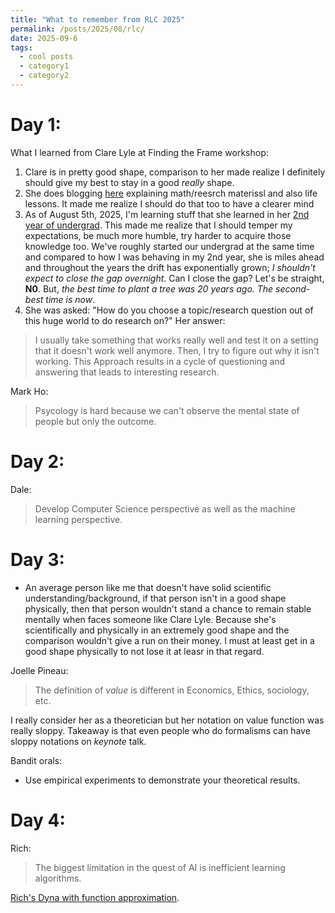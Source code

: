 ```yaml
---
title: "What to remember from RLC 2025"
permalink: /posts/2025/08/rlc/
date: 2025-09-6
tags:
  - cool posts
  - category1
  - category2
---
```


# Day 1:

What I learned from Clare Lyle at Finding the Frame workshop:
1. Clare is in pretty good shape, comparison to her made realize 
I definitely should give my best to stay in a good _really_ shape.
2. She does blogging [here](https://clarelyle.com/archive.html)
explaining math/reesrch materissl and also life lessons. It made me realize I should do 
that too to have a clearer mind
3. As of August 5th, 2025, I'm learning stuff that she learned in her [2nd year of undergrad](https://clarelyle.com/posts/2016-04-28-firstyearproofs.html). This made me realize that I should temper my
expectations, be much more humble, try harder to acquire those knowledge too. We've roughly started our undergrad at 
the same time and compared to how I was behaving in my 2nd year, she is miles ahead and throughout the years the drift 
has exponentially grown; _I shouldn't expect to close the gap overnight_. Can I close the gap? Let's be straight,
__N0__. But, _the best time to plant a tree was 20 years ago. The second-best time is now_.
4. She was asked: "How do you choose a topic/research question out of this huge world to do research on?"
Her answer:
> I usually take something that works really well and test it on a setting that it doesn't work
> well anymore. Then, I try to figure out why it isn't working. This
> Approach results in a cycle of questioning and answering that leads to interesting research.

Mark Ho:
> Psycology is hard because we can't observe the mental state of people but only the outcome.

# Day 2:

Dale:
> Develop Computer Science perspective as well as the machine learning perspective.

# Day 3:

- An average person like me that doesn't have solid scientific understanding/background, if that person isn't in a good
shape physically, then that person wouldn't stand a chance to remain stable mentally when faces someone like Clare Lyle.
Because she's scientifically and physically in an extremely good shape and the comparison wouldn't give a run on their
money. I must at least get in a good shape physically to not lose it at leasr in that regard.

Joelle Pineau:
> The definition of _value_ is different in Economics, Ethics, sociology, etc.

I really consider her as a theoretician but her notation on value function was really sloppy. Takeaway is that even 
people who do formalisms can have sloppy notations on _keynote_ talk.

Bandit orals:
- Use empirical experiments to demonstrate your theoretical results.

# Day 4:

Rich:
> The biggest limitation in the quest of AI is inefficient learning algorithms.

[Rich's Dyna with function approximation](https://drive.google.com/drive/folders/1cMJWR90IkMxWngWpjOtD-qdLS_a7KiYL).